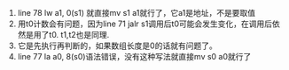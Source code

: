 1. line 78 lw a1, 0(s1) 就直接mv s1 a1就行了，它a1是地址，不是要取值
2. 用t0计数会有问题，因为line 71 jalr s1调用后t0可能会发生变化，在调用后依然是用了t0. t1,t2也是同理.
3. 它是先执行再判断的，如果数组长度是0的话就有问题了。
4. line 77 la a0, 8(s0)语法错误，没有这种写法就直接mv s0 a0就行了

